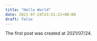 ```yaml
---
title: "Hello World"
date: 2021-07-24T23:51:21+08:00
draft: false
---
```


The first post was created at 2021/07/24.
